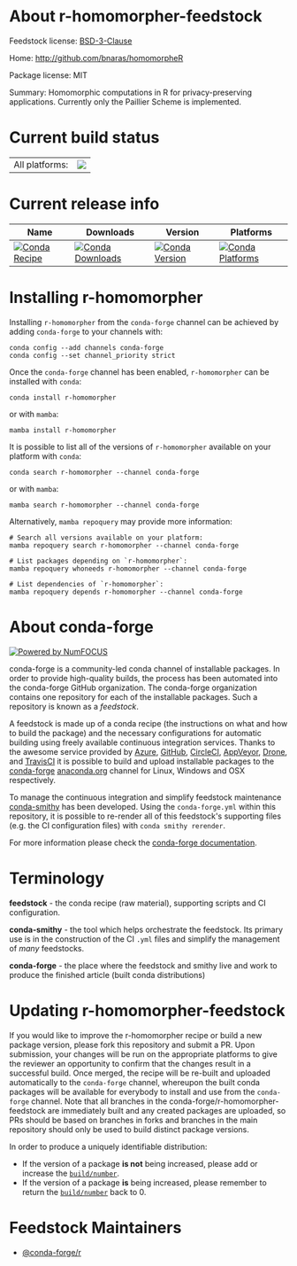 About r-homomorpher-feedstock
=============================

Feedstock license: [BSD-3-Clause](https://github.com/conda-forge/r-homomorpher-feedstock/blob/main/LICENSE.txt)

Home: http://github.com/bnaras/homomorpheR

Package license: MIT

Summary: Homomorphic computations in R for privacy-preserving applications. Currently only the Paillier Scheme is implemented.

Current build status
====================


<table><tr><td>All platforms:</td>
    <td>
      <a href="https://dev.azure.com/conda-forge/feedstock-builds/_build/latest?definitionId=12663&branchName=main">
        <img src="https://dev.azure.com/conda-forge/feedstock-builds/_apis/build/status/r-homomorpher-feedstock?branchName=main">
      </a>
    </td>
  </tr>
</table>

Current release info
====================

| Name | Downloads | Version | Platforms |
| --- | --- | --- | --- |
| [![Conda Recipe](https://img.shields.io/badge/recipe-r--homomorpher-green.svg)](https://anaconda.org/conda-forge/r-homomorpher) | [![Conda Downloads](https://img.shields.io/conda/dn/conda-forge/r-homomorpher.svg)](https://anaconda.org/conda-forge/r-homomorpher) | [![Conda Version](https://img.shields.io/conda/vn/conda-forge/r-homomorpher.svg)](https://anaconda.org/conda-forge/r-homomorpher) | [![Conda Platforms](https://img.shields.io/conda/pn/conda-forge/r-homomorpher.svg)](https://anaconda.org/conda-forge/r-homomorpher) |

Installing r-homomorpher
========================

Installing `r-homomorpher` from the `conda-forge` channel can be achieved by adding `conda-forge` to your channels with:

```
conda config --add channels conda-forge
conda config --set channel_priority strict
```

Once the `conda-forge` channel has been enabled, `r-homomorpher` can be installed with `conda`:

```
conda install r-homomorpher
```

or with `mamba`:

```
mamba install r-homomorpher
```

It is possible to list all of the versions of `r-homomorpher` available on your platform with `conda`:

```
conda search r-homomorpher --channel conda-forge
```

or with `mamba`:

```
mamba search r-homomorpher --channel conda-forge
```

Alternatively, `mamba repoquery` may provide more information:

```
# Search all versions available on your platform:
mamba repoquery search r-homomorpher --channel conda-forge

# List packages depending on `r-homomorpher`:
mamba repoquery whoneeds r-homomorpher --channel conda-forge

# List dependencies of `r-homomorpher`:
mamba repoquery depends r-homomorpher --channel conda-forge
```


About conda-forge
=================

[![Powered by
NumFOCUS](https://img.shields.io/badge/powered%20by-NumFOCUS-orange.svg?style=flat&colorA=E1523D&colorB=007D8A)](https://numfocus.org)

conda-forge is a community-led conda channel of installable packages.
In order to provide high-quality builds, the process has been automated into the
conda-forge GitHub organization. The conda-forge organization contains one repository
for each of the installable packages. Such a repository is known as a *feedstock*.

A feedstock is made up of a conda recipe (the instructions on what and how to build
the package) and the necessary configurations for automatic building using freely
available continuous integration services. Thanks to the awesome service provided by
[Azure](https://azure.microsoft.com/en-us/services/devops/), [GitHub](https://github.com/),
[CircleCI](https://circleci.com/), [AppVeyor](https://www.appveyor.com/),
[Drone](https://cloud.drone.io/welcome), and [TravisCI](https://travis-ci.com/)
it is possible to build and upload installable packages to the
[conda-forge](https://anaconda.org/conda-forge) [anaconda.org](https://anaconda.org/)
channel for Linux, Windows and OSX respectively.

To manage the continuous integration and simplify feedstock maintenance
[conda-smithy](https://github.com/conda-forge/conda-smithy) has been developed.
Using the ``conda-forge.yml`` within this repository, it is possible to re-render all of
this feedstock's supporting files (e.g. the CI configuration files) with ``conda smithy rerender``.

For more information please check the [conda-forge documentation](https://conda-forge.org/docs/).

Terminology
===========

**feedstock** - the conda recipe (raw material), supporting scripts and CI configuration.

**conda-smithy** - the tool which helps orchestrate the feedstock.
                   Its primary use is in the construction of the CI ``.yml`` files
                   and simplify the management of *many* feedstocks.

**conda-forge** - the place where the feedstock and smithy live and work to
                  produce the finished article (built conda distributions)


Updating r-homomorpher-feedstock
================================

If you would like to improve the r-homomorpher recipe or build a new
package version, please fork this repository and submit a PR. Upon submission,
your changes will be run on the appropriate platforms to give the reviewer an
opportunity to confirm that the changes result in a successful build. Once
merged, the recipe will be re-built and uploaded automatically to the
`conda-forge` channel, whereupon the built conda packages will be available for
everybody to install and use from the `conda-forge` channel.
Note that all branches in the conda-forge/r-homomorpher-feedstock are
immediately built and any created packages are uploaded, so PRs should be based
on branches in forks and branches in the main repository should only be used to
build distinct package versions.

In order to produce a uniquely identifiable distribution:
 * If the version of a package **is not** being increased, please add or increase
   the [``build/number``](https://docs.conda.io/projects/conda-build/en/latest/resources/define-metadata.html#build-number-and-string).
 * If the version of a package **is** being increased, please remember to return
   the [``build/number``](https://docs.conda.io/projects/conda-build/en/latest/resources/define-metadata.html#build-number-and-string)
   back to 0.

Feedstock Maintainers
=====================

* [@conda-forge/r](https://github.com/orgs/conda-forge/teams/r/)


